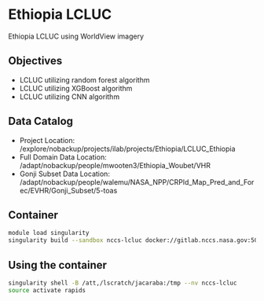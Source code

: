 # Ethiopia LCLUC

Ethiopia LCLUC using WorldView imagery

## Objectives

- LCLUC utilizing random forest algorithm
- LCLUC utilizing XGBoost algorithm
- LCLUC utilizing CNN algorithm

## Data Catalog

- Project Location: /explore/nobackup/projects/ilab/projects/Ethiopia/LCLUC_Ethiopia
- Full Domain Data Location: /adapt/nobackup/people/mwooten3/Ethiopia_Woubet/VHR
- Gonji Subset Data Location: /adapt/nobackup/people/walemu/NASA_NPP/CRPld_Map_Pred_and_Forec/EVHR/Gonji_Subset/5-toas


## Container

```bash
module load singularity
singularity build --sandbox nccs-lcluc docker://gitlab.nccs.nasa.gov:5050/nccs-lcluc/alaska-lcluc/nccs-lcluc
```

## Using the container

```bash
singularity shell -B /att,/lscratch/jacaraba:/tmp --nv nccs-lcluc
source activate rapids
```